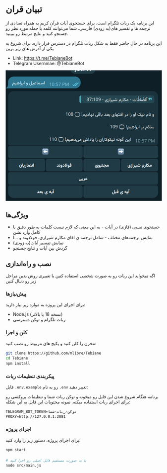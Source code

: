 # تبیان قران

این برنامه یک ربات تلگرام است، برای جستجوی آیات قرآن کریم به همراه تعدادی از ترجمه ها و تفسیر های(به زودی) فارسی. شما می‌توانند کلمه یا جمله مورد نظر رو جستجو کنید و نتایج مرتبط رو ببینید.

این برنامه در حال حاضر فقط به شکل ربات تلگرام در دسترس قرار داره. برای شروع به یکی از آدرس های زیر برین

* Link: <https://t.me/TebianeBot>
* Telegram Usernmae: @TebianeBot

![Tebiane](./image.png)

## ویژگی‌ها

* جستجوی نسبی (فازی) در آیات - به این معنی که لازم نیست کلمات به ظور دقیق یا کامل وارد بشن
* نمایش ترجمه‌های مختلف - شامل ترجمه ی اقای مکارم شیرازی، فولادوند و ...ا
* نمایش تفسیر آیات(به زودی)
* گردش بین آیات و نتایج جستجو

## نصب و راه‌اندازی

اگه میخواید این ربات رو به صورت شخصی استفاده کنین یا تغییری روش بدین مراحل زیر رو دنبال کنین

### پیش‌نیازها

برای اجرای این پروژه به موارد زیر نیاز دارید:

* Node.js (نسخه 18 یا بالاتر)
* ربات تلگرام و توکن دسترسی

### کلن و اجرا

مخزن را کلن کنید و پکیج های مربوط رو نصب کنید:

```bash
git clone https://github.com/mlibre/Tebiane
cd Tebiane
npm install
```

### پیکربندی تنظیمات ربات

فایل `.env.example` رو به نام `.env` تغییر دهید:

برنامه هنگام شروع شدن این فایل رو میخونه و توکن ربات شما و تنظیمات پروکسی رو برای اجرای ربات استفاده میکنه. نمونه محتویات این فایل به این شکله:

```env
TELEGRAM_BOT_TOKEN=توکن-ربات-شما
PROXY=http://127.0.0.1:2081
```

### اجرای پروژه

برای اجرای پروژه، دستور زیر را وارد کنید:

```bash
npm start

# یا به صورت مستقیم فایل اصلی رو اجرا کنید
node src/main.js
```

<!-- * **search** - هر چه دوست دارید بنویسید
* **resources** - نمایش منابع 
* farsi.khamenei.ir
* https://farsi.khamenei.ir/speech-quran?npt=7
* tanzil.net
* https://quran.makarem.ir/fa/interpretation?sura=1&verse=1
* -->